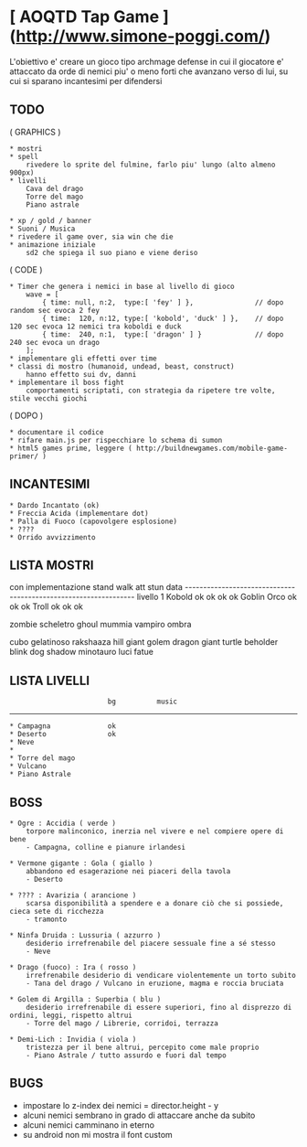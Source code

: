 # [ AOQTD Tap Game ] (http://www.simone-poggi.com/)

L'obiettivo e' creare un gioco tipo archmage defense in cui il giocatore e' attaccato da orde di nemici 
piu' o meno forti che avanzano verso di lui, su cui si sparano incantesimi per difendersi

## TODO

( GRAPHICS )

	* mostri
	* spell
		rivedere lo sprite del fulmine, farlo piu' lungo (alto almeno 900px)
	* livelli
		Cava del drago
		Torre del mago
		Piano astrale
		
	* xp / gold / banner
	* Suoni / Musica
	* rivedere il game over, sia win che die
	* animazione iniziale
		sd2 che spiega il suo piano e viene deriso

( CODE )

	* Timer che genera i nemici in base al livello di gioco
		wave = [
			{ time: null, n:2,  type:[ 'fey' ] }, 				// dopo random sec evoca 2 fey
			{ time:  120, n:12, type:[ 'kobold', 'duck' ] }, 	// dopo 120 sec evoca 12 nemici tra koboldi e duck
			{ time:  240, n:1,  type:[ 'dragon' ] }				// dopo 240 sec evoca un drago
		];
	* implementare gli effetti over time
	* classi di mostro (humanoid, undead, beast, construct)
		hanno effetto sui dv, danni
	* implementare il boss fight
		comportamenti scriptati, con strategia da ripetere tre volte, stile vecchi giochi
	

( DOPO )

	* documentare il codice
	* rifare main.js per rispecchiare lo schema di sumon
	* html5 games prime, leggere ( http://buildnewgames.com/mobile-game-primer/ )


## INCANTESIMI

	* Dardo Incantato (ok)
	* Freccia Acida (implementare dot)
	* Palla di Fuoco (capovolgere esplosione)
	* ????
	* Orrido avvizzimento
	

## LISTA MOSTRI

con implementazione
					stand	walk	att		stun	data
---------------------------------------------------------------- livello 1
Kobold				ok		ok		ok				ok
Goblin
Orco				ok		ok		ok
Troll				ok		ok		ok

zombie
scheletro
ghoul
mummia
vampiro
ombra

cubo gelatinoso
rakshaaza
hill giant
golem
dragon
giant turtle
beholder
blink dog
shadow
minotauro
luci fatue

## LISTA LIVELLI
							bg			music
----
	* Campagna				ok
	* Deserto				ok
	* Neve			
	* 		
	* Torre del mago		
	* Vulcano				
	* Piano Astrale			

## BOSS	


	* Ogre : Accidia ( verde )
		torpore malinconico, inerzia nel vivere e nel compiere opere di bene
		- Campagna, colline e pianure irlandesi

	* Vermone gigante : Gola ( giallo )
		abbandono ed esagerazione nei piaceri della tavola
		- Deserto
	
	* ???? : Avarizia ( arancione )
		scarsa disponibilità a spendere e a donare ciò che si possiede, cieca sete di ricchezza
		- tramonto
	
	* Ninfa Druida : Lussuria ( azzurro )
		desiderio irrefrenabile del piacere sessuale fine a sé stesso
		- Neve	

	* Drago (fuoco) : Ira ( rosso )
		irrefrenabile desiderio di vendicare violentemente un torto subito
		- Tana del drago / Vulcano in eruzione, magma e roccia bruciata

	* Golem di Argilla : Superbia ( blu )
		desiderio irrefrenabile di essere superiori, fino al disprezzo di ordini, leggi, rispetto altrui
		- Torre del mago / Librerie, corridoi, terrazza

	* Demi-Lich : Invidia ( viola )
		tristezza per il bene altrui, percepito come male proprio
		- Piano Astrale / tutto assurdo e fuori dal tempo



		

## BUGS

* impostare lo z-index dei nemici = director.height - y
* alcuni nemici sembrano in grado di attaccare anche da subito
* alcuni nemici camminano in eterno
* su android non mi mostra il font custom